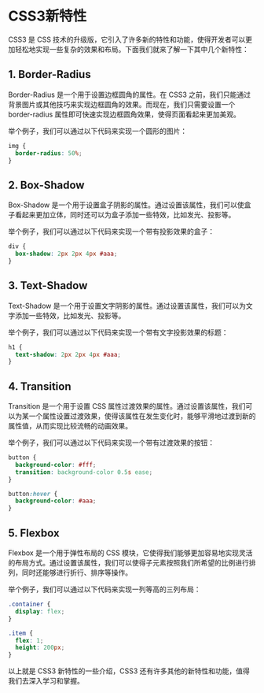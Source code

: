 # CSS3新特性
CSS3 是 CSS 技术的升级版，它引入了许多新的特性和功能，使得开发者可以更加轻松地实现一些复杂的效果和布局。下面我们就来了解一下其中几个新特性：

## 1. Border-Radius
Border-Radius 是一个用于设置边框圆角的属性。在 CSS3 之前，我们只能通过背景图片或其他技巧来实现边框圆角的效果。而现在，我们只需要设置一个 border-radius 属性即可快速实现边框圆角效果，使得页面看起来更加美观。

举个例子，我们可以通过以下代码来实现一个圆形的图片：
```css
img {
  border-radius: 50%;
}
```

## 2. Box-Shadow
Box-Shadow 是一个用于设置盒子阴影的属性。通过设置该属性，我们可以使盒子看起来更加立体，同时还可以为盒子添加一些特效，比如发光、投影等。

举个例子，我们可以通过以下代码来实现一个带有投影效果的盒子：
```css
div {
  box-shadow: 2px 2px 4px #aaa;
}
```

## 3. Text-Shadow
Text-Shadow 是一个用于设置文字阴影的属性。通过设置该属性，我们可以为文字添加一些特效，比如发光、投影等。

举个例子，我们可以通过以下代码来实现一个带有文字投影效果的标题：
```css
h1 {
  text-shadow: 2px 2px 4px #aaa;
}
```

## 4. Transition
Transition 是一个用于设置 CSS 属性过渡效果的属性。通过设置该属性，我们可以为某一个属性设置过渡效果，使得该属性在发生变化时，能够平滑地过渡到新的属性值，从而实现比较流畅的动画效果。

举个例子，我们可以通过以下代码来实现一个带有过渡效果的按钮：
```css
button {
  background-color: #fff;
  transition: background-color 0.5s ease;
}

button:hover {
  background-color: #aaa;
}
```

## 5. Flexbox
Flexbox 是一个用于弹性布局的 CSS 模块，它使得我们能够更加容易地实现灵活的布局方式。通过设置该属性，我们可以使得子元素按照我们所希望的比例进行排列，同时还能够进行折行、排序等操作。

举个例子，我们可以通过以下代码来实现一列等高的三列布局：
```css
.container {
  display: flex;
}

.item {
  flex: 1;
  height: 200px;
}
```

以上就是 CSS3 新特性的一些介绍，CSS3 还有许多其他的新特性和功能，值得我们去深入学习和掌握。
